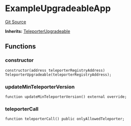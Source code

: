 # ExampleUpgradeableApp
[Git Source](https://github.com/ava-labs/teleporter/blob/4e46f28c075e9bfc858fb8bbe266f5b4cb45a0be/src/Teleporter/upgrades/tests/TeleporterUpgradeableTests.t.sol)

**Inherits:**
[TeleporterUpgradeable](/src/Teleporter/upgrades/TeleporterUpgradeable.sol/abstract.TeleporterUpgradeable.md)


## Functions
### constructor


```solidity
constructor(address teleporterRegistryAddress) TeleporterUpgradeable(teleporterRegistryAddress);
```

### updateMinTeleporterVersion


```solidity
function updateMinTeleporterVersion() external override;
```

### teleporterCall


```solidity
function teleporterCall() public onlyAllowedTeleporter;
```

